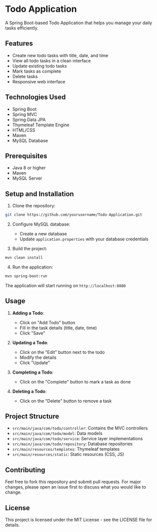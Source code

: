 # Todo Application

A Spring Boot-based Todo Application that helps you manage your daily tasks efficiently.

## Features

- Create new todo tasks with title, date, and time
- View all todo tasks in a clean interface
- Update existing todo tasks
- Mark tasks as complete
- Delete tasks
- Responsive web interface

## Technologies Used

- Spring Boot
- Spring MVC
- Spring Data JPA
- Thymeleaf Template Engine
- HTML/CSS
- Maven
- MySQL Database

## Prerequisites

- Java 8 or higher
- Maven
- MySQL Server

## Setup and Installation

1. Clone the repository:
```bash
git clone https://github.com/yourusername/Todo-Application.git
```

2. Configure MySQL database:
   - Create a new database
   - Update `application.properties` with your database credentials

3. Build the project:
```bash
mvn clean install
```

4. Run the application:
```bash
mvn spring-boot:run
```

The application will start running on `http://localhost:8080`

## Usage

1. **Adding a Todo**:
   - Click on "Add Todo" button
   - Fill in the task details (title, date, time)
   - Click "Save"

2. **Updating a Todo**:
   - Click on the "Edit" button next to the todo
   - Modify the details
   - Click "Update"

3. **Completing a Todo**:
   - Click on the "Complete" button to mark a task as done

4. **Deleting a Todo**:
   - Click on the "Delete" button to remove a task

## Project Structure

- `src/main/java/com/todo/controller`: Contains the MVC controllers
- `src/main/java/com/todo/model`: Data models
- `src/main/java/com/todo/service`: Service layer implementations
- `src/main/java/com/todo/repository`: Database repositories
- `src/main/resources/templates`: Thymeleaf templates
- `src/main/resources/static`: Static resources (CSS, JS)

## Contributing

Feel free to fork this repository and submit pull requests. For major changes, please open an issue first to discuss what you would like to change.

## License

This project is licensed under the MIT License - see the LICENSE file for details.
